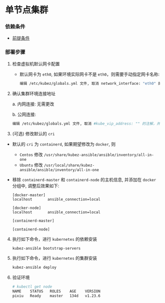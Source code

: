 # 单节点集群

### 依赖条件
- [前提条件](prerequisites.md)

### 部署步骤
1. 检查虚拟机默认网卡配置
   - 默认网卡为 `eth0`, 如果环境实际网卡不是 `eth0`，则需要手动指定网卡名称:
     ```bash
     编辑 /etc/kubez/globals.yml 文件, 取消 network_interface: "eth0" 的注解, 并修改为实际网卡名称
     ```

2. 确认集群环境连接地址

   a. 内网连接: 无需更改

   b. 公网连接:
   ```bash
   编辑 /etc/kubez/globals.yml 文件, 取消 #kube_vip_address: "" 的注解，并修改为实际公网地址 云平台环境需要放通公网ip到后面节点的6443端口
   ```

3. (可选) 修改默认的 `cri`
- 默认的 `cri` 为 `containerd`, 如果期望修改为 `docker`, 则
  - `Centos` 修改 `/usr/share/kubez-ansible/ansible/inventory/all-in-one`
  - `Ubuntu` 修改 `/usr/local/share/kubez-ansible/ansible/inventory/all-in-one`

- 移除 `containerd-master` 和 `containerd-node` 的主机信息, 并添加在 `docker` 分组中, 调整后效果如下:
  ```shell
  [docker-master]
  localhost       ansible_connection=local

  [docker-node]
  localhost       ansible_connection=local

  [containerd-master]

  [containerd-node]
  ```

4. 执行如下命令，进行 `kubernetes` 的依赖安装
    ```bash
    kubez-ansible bootstrap-servers
    ```

5. 执行如下命令，进行 `kubernetes` 的集群安装
    ``` bash
    kubez-ansible deploy
    ```

6. 验证环境
   ```bash
   # kubectl get node
   NAME    STATUS   ROLES    AGE    VERSION
   pixiu   Ready    master   134d   v1.23.6
   ```
